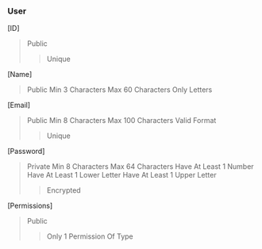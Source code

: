 ### User
[ID]
>Public
>>Unique

[Name]
>Public
>Min 3 Characters
>Max 60 Characters
>Only Letters

[Email]
>Public
>Min 8 Characters
>Max 100 Characters
>Valid Format
>>Unique

[Password]
>Private
>Min 8 Characters
>Max 64 Characters
>Have At Least 1 Number
>Have At Least 1 Lower Letter
>Have At Least 1 Upper Letter
>>Encrypted

[Permissions]
>Public
>>Only 1 Permission Of Type